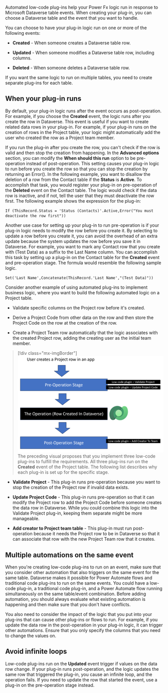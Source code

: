 Automated low-code plug-ins help your Power Fx logic run in response to Microsoft Dataverse table events. When creating your plug-in, you can choose a Dataverse table and the event that you want to handle.

You can choose to have your plug-in logic run on one or more of the following events:

- **Created** - When someone creates a Dataverse table row.

- **Updated** - When someone modifies a Dataverse table row, including columns.

- **Deleted** - When someone deletes a Dataverse table row.

If you want the same logic to run on multiple tables, you need to create separate plug-ins for each table.

## When your plug-in runs

By default, your plug-in logic runs after the event occurs as post-operation. For example, if you choose the **Created** event, the logic runs after you create the row in Dataverse. This event is useful if you want to create related data rows in your plug-in. For example, if your plug-in runs on the creation of rows in the Project table, your logic might automatically add the user who created the row as a Project team member.

If you run the plug-in after you create the row, you can't check if the row is valid and then stop the creation from happening. In the **Advanced options** section, you can modify the **When should this run** option to be pre-operation instead of post-operation. This setting causes your plug-in logic to run before you create the row so that you can stop the creation by returning an Error(). In the following example, you want to disallow the deletion of a row from the Contact table if the **Status** is **Active**. To accomplish that task, you would register your plug-in on pre-operation of the **Deleted** event on the Contact table. The logic would check if the data row is inactive, and if not, tell the user that they must deactivate the row first. The following example shows the expression for the plug-in:

```powerappsf1
If (ThisRecord.Status = 'Status (Contacts)'.Active,Error("You must deactivate the row first"))
```

Another use case for setting up your plug-in to run pre-operation is if your plug-in logic needs to modify the row before you create it. By selecting to update a row before you create it, you can avoid the overhead of an extra update because the system updates the row before you save it in Dataverse. For example, you want to mark any Contact row that you create with (Test Data) as a suffix to the Last Name column. You can accomplish this task by setting up a plug-in on the Contact table for the **Created** event and pre-operation stage. The formula would resemble the following sample logic.

```powerappsf1
Set('Last Name',Concatenate(ThisRecord.'Last Name',"(Test Data)"))
```

Consider another example of using automated plug-ins to implement business logic, where you want to build the following automated logic on a Project table.

-	Validate specific columns on the Project row before it's created.

-	Derive a Project Code from other data on the row and then store the Project Code on the row at the creation of the row.

-	Create a Project Team row automatically that the logic associates with the created Project row, adding the creating user as the initial team member.

> [!div class="mx-imgBorder"]
> [![Screenshot of the hello P C F custom code component.](../media/plugin-pipeline.png)](../media/plugin-pipeline.png#lightbox)
The preceding visual proposes that you implement three low-code plug-ins to fulfill the requirements. All three plug-ins run on the **Created** event of the Project table. The following list describes why each plug-in is set up for the specific stage.

- **Validate Project** - This plug-in runs pre-operation because you want to stop the creation of the Project row if invalid data exists.

- **Update Project Code** - This plug-in runs pre-operation so that it can modify the Project row to add the Project Code before someone creates the data row in Dataverse. While you could combine this logic into the Validate Project plug-in, keeping them separate might be more manageable.

- **Add creator to Project team table** - This plug-in must run post-operation because it needs the Project row to be in Dataverse so that it can associate that row with the new Project Team row that it creates.

## Multiple automations on the same event

When you're creating low-code plug-ins to run on an event, make sure that you consider other automation that also triggers on the same event for the same table. Dataverse makes it possible for Power Automate flows and traditional code plug-ins to run on the same events. You could have a low-code plug-in, a traditional code plug-in, and a Power Automate flow running simultaneously on the same table/event combination. Before adding automation, you should always evaluate what existing automation is happening and then make sure that you don't have conflicts.

You also need to consider the impact of the logic that you put into your plug-ins that can cause other plug-ins or flows to run. For example, if you update the data row in the post-operation in your plug-in logic, it can trigger other automations. Ensure that you only specify the columns that you need to change the values on.

## Avoid infinite loops

Low-code plug-ins run on the **Updated** event trigger if values on the data row change. If your plug-in runs post-operation, and the logic updates the same row that triggered the plug-in, you cause an infinite loop, and the operation fails. If you need to update the row that started the event, use a plug-in on the pre-operation stage instead.
